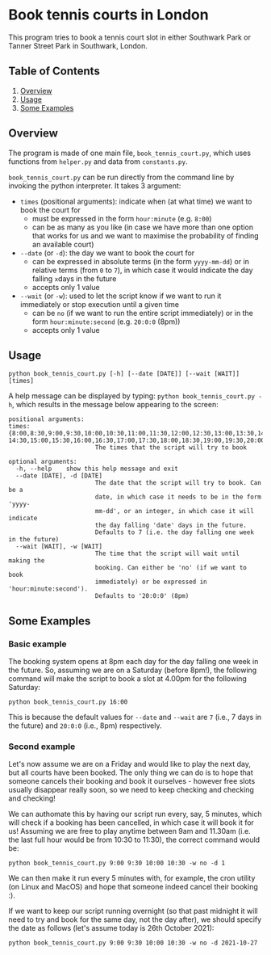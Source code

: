 # Book tennis courts in London

This program tries to book a tennis court slot in either Southwark Park or Tanner Street Park in Southwark, London.

## Table of Contents

1. [Overview](#overview)
2. [Usage](#usage)
3. [Some Examples](#some-examples)

## Overview

The program is made of one main file, `book_tennis_court.py`, which uses functions from `helper.py` and data from `constants.py`. 

`book_tennis_court.py` can be run directly from the command line by invoking the python interpreter. It takes 3 argument:
* `times` (positional arguments): indicate when (at what time) we want to book the court for
  * must be expressed in the form `hour:minute` (e.g. `8:00`)
  * can be as many as you like (in case we have more than one option that works for us and we want to maximise the probability of finding an available court)
* `--date` (or `-d`): the day we want to book the court for
  * can be expressed in absolute terms (in the form `yyyy-mm-dd`) or in relative terms (from `0` to `7`), in which case it would indicate the day falling `x`days in the future
  * accepts only 1 value
* `--wait` (or `-w`): used to let the script know if we want to run it immediately or stop execution until a given time
  * can be `no` (if we want to run the entire script immediately) or in the form `hour:minute:second` (e.g. `20:0:0` (8pm))
  * accepts only 1 value

## Usage
`python book_tennis_court.py [-h] [--date [DATE]] [--wait [WAIT]] [times]`

A help message can be displayed by typing: `python book_tennis_court.py -h`, which results in the message below appearing to the screen:
```
positional arguments:
times:  {8:00,8:30,9:00,9:30,10:00,10:30,11:00,11:30,12:00,12:30,13:00,13:30,14:00,
14:30,15:00,15:30,16:00,16:30,17:00,17:30,18:00,18:30,19:00,19:30,20:00,20:30}
                        The times that the script will try to book

optional arguments:
  -h, --help    show this help message and exit
  --date [DATE], -d [DATE]
                        The date that the script will try to book. Can be a
                        date, in which case it needs to be in the form 'yyyy-
                        mm-dd', or an integer, in which case it will indicate
                        the day falling 'date' days in the future.
                        Defaults to 7 (i.e. the day falling one week in the future)
  --wait [WAIT], -w [WAIT]
                        The time that the script will wait until making the
                        booking. Can either be 'no' (if we want to book
                        immediately) or be expressed in 'hour:minute:second').
                        Defaults to '20:0:0' (8pm)
```

## Some Examples

### Basic example
The booking system opens at 8pm each day for the day falling one week in the future. 
So, assuming we are on a Saturday (before 8pm!), the following command will make the script to book a slot at 4.00pm for the following Saturday:

`python book_tennis_court.py 16:00`

This is because the default values for `--date` and `--wait` are `7` (i.e., 7 days in the future) and `20:0:0` (i.e., 8pm) respectively.

### Second example
Let's now assume we are on a Friday and would like to play the next day, but all courts have been booked.
The only thing we can do is to hope that someone cancels their booking and book it ourselves - however free slots usually disappear really soon, so we need to keep checking and checking and checking!

We can authomate this by having our script run every, say, 5 minutes, which will check if a booking has been cancelled, in which case it will book it for us! 
Assuming we are free to play anytime between 9am and 11.30am (i.e. the last full hour would be from 10:30 to 11:30), the correct command would be:

`python book_tennis_court.py 9:00 9:30 10:00 10:30 -w no -d 1`

We can then make it run every 5 minutes with, for example, the cron utility (on Linux and MacOS) and hope that someone indeed cancel their booking :).

If we want to keep our script running overnight (so that past midnight it will need to try and book for the same day, not the day after), we should specify the date 
as follows (let's assume today is 26th October 2021):

`python book_tennis_court.py 9:00 9:30 10:00 10:30 -w no -d 2021-10-27`


